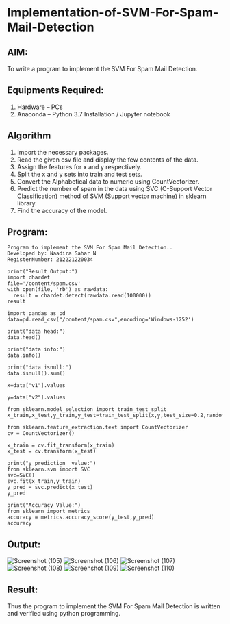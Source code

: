 # Implementation-of-SVM-For-Spam-Mail-Detection

## AIM:
To write a program to implement the SVM For Spam Mail Detection.

## Equipments Required:
1. Hardware – PCs
2. Anaconda – Python 3.7 Installation / Jupyter notebook

## Algorithm
1. Import the necessary packages.
2. Read the given csv file and display the few contents of the data.
3. Assign the features for x and y respectively.
4. Split the x and y sets into train and test sets.
5. Convert the Alphabetical data to numeric using CountVectorizer.
6. Predict the number of spam in the data using SVC (C-Support Vector Classification) method of SVM (Support vector machine) in sklearn library.
7. Find the accuracy of the model.

## Program:
```
Program to implement the SVM For Spam Mail Detection..
Developed by: Naadira Sahar N
RegisterNumber: 212221220034 

print("Result Output:")
import chardet 
file='/content/spam.csv'
with open(file, 'rb') as rawdata:
  result = chardet.detect(rawdata.read(100000))
result

import pandas as pd
data=pd.read_csv("/content/spam.csv",encoding='Windows-1252')

print("data head:")
data.head()

print("data info:")
data.info()

print("data isnull:")
data.isnull().sum()

x=data["v1"].values

y=data["v2"].values

from sklearn.model_selection import train_test_split
x_train,x_test,y_train,y_test=train_test_split(x,y,test_size=0.2,random_state=0)

from sklearn.feature_extraction.text import CountVectorizer
cv = CountVectorizer()

x_train = cv.fit_transform(x_train)
x_test = cv.transform(x_test)

print("y_prediction  value:")
from sklearn.svm import SVC
svc=SVC()
svc.fit(x_train,y_train)
y_pred = svc.predict(x_test)
y_pred

print("Accuracy Value:")
from sklearn import metrics
accuracy = metrics.accuracy_score(y_test,y_pred)
accuracy
```

## Output:
![Screenshot (105)](https://github.com/Naadira/Implementation-of-SVM-For-Spam-Mail-Detection/assets/128135126/abe253dd-806d-4bae-babc-82a7631f3d99)
![Screenshot (106)](https://github.com/Naadira/Implementation-of-SVM-For-Spam-Mail-Detection/assets/128135126/5c29fa0d-842f-4661-8d44-c0ed066421d1)
![Screenshot (107)](https://github.com/Naadira/Implementation-of-SVM-For-Spam-Mail-Detection/assets/128135126/c3b1622f-b208-4d53-a5f1-f48fa701879b)
![Screenshot (108)](https://github.com/Naadira/Implementation-of-SVM-For-Spam-Mail-Detection/assets/128135126/43c12ae8-2894-432e-8ed0-3a60d0af67b8)
![Screenshot (109)](https://github.com/Naadira/Implementation-of-SVM-For-Spam-Mail-Detection/assets/128135126/5ee73fbb-a403-4cfc-85a8-96790914b394)
![Screenshot (110)](https://github.com/Naadira/Implementation-of-SVM-For-Spam-Mail-Detection/assets/128135126/3278d137-28e5-4165-9489-53352d76b8c0)


## Result:
Thus the program to implement the SVM For Spam Mail Detection is written and verified using python programming.
